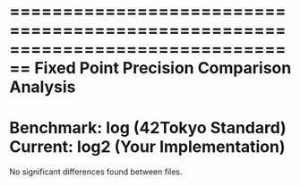 ================================================================================
Fixed Point Precision Comparison Analysis
================================================================================
Benchmark: log (42Tokyo Standard)
Current:   log2 (Your Implementation)
================================================================================
No significant differences found between files.
